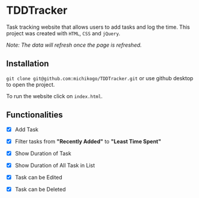 # TDDTracker

Task tracking website that allows users to add tasks and log the time. This project was created with `HTML`, `CSS` and `jQuery`. 

*Note: The data will refresh once the page is refreshed.*

## Installation
```git clone git@github.com:michikogo/TDDTracker.git``` or use github desktop to open the project.

To run the website click on `index.html`. 

## Functionalities

- [x] Add Task
- [x] Filter tasks from **"Recently Added"** to **"Least Time Spent"**
- [x] Show Duration of Task
- [x] Show Duration of All Task in List
- [x] Task can be Edited
- [x] Task can be Deleted 

